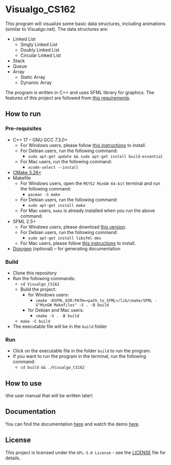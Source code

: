 # Visualgo_CS162

This program will visualize some basic data structures, including animations (similar to Visualgo.net). The data structures are:
- Linked List
  - Singly Linked List
  - Doubly Linked List
  - Circular Linked List
- Stack
- Queue
- Array
  - Static Array
  - Dynamic Array

The program is written in C++ and uses SFML library for graphics. 
The features of this project are followed from [this requirements](./docs/CS162-CSC10002-Solo%20Project.pdf).

## How to run

### Pre-requisites

- C++ 17 – GNU GCC 7.3.0+
  - For Windows users, please follow [this instructions](https://www.msys2.org/#installation) to install.
  - For Debian users, run the following command:
    - `sudo apt-get update && sudo apt-get install build-essential`
  - For Mac users, run the following command:
    - `xcode-select --install`
- [CMake 3.26+](https://cmake.org/download/)
- Makefile
  - For Windows users, open the `MSYS2 MinGW 64-bit` terminal and run the following command:
    - `pacman -S make`
  - For Debian users, run the following command:
    - `sudo apt-get install make`
  - For Mac users, `make` is already installed when you run the above command.
- SFML 2.5+
  - For Windows users, please download [this version](https://www.sfml-dev.org/download/sfml/2.5.1/#:~:text=GCC%207.3.0%20MinGW%20(SEH)%20%2D%2064%2Dbit).
  - For Debian users, run the following command:
    - `sudo apt-get install libsfml-dev`
  - For Mac users, please follow [this instructions](https://www.sfml-dev.org/tutorials/2.5/start-osx.php#installing-sfml) to install.
- [Doxygen](https://www.doxygen.nl/download.html) (optional) – for generating documentation

### Build

- Clone this repository
- Run the following commands:
  - `cd Visualgo_CS162`
  - Build the project:
    - for Windows users:
      - `cmake -DSFML_DIR:PATH=<path_to_SFML>/lib/cmake/SFML -G"MinGW Makefiles" -S . -B build`
    - for Debian and Mac users:
      - `cmake -S . -B build`
  - `make -C build`
- The executable file will be in the `build` folder

### Run

- Click on the executable file in the folder `build` to run the program.
- If you want to run the program in the terminal, run the following command:
  - `cd build && ./Visualgo_CS162`

## How to use

\the user manual that will be written later\

## Documentation

You can find the documentation [here](https://diriimq.github.io/Visualgo_CS162/html/) and watch the demo [here](https://youtu.be/).

## License

This project is licensed under the `GPL-3.0 License` - see the [LICENSE](./LICENSE) file for details.